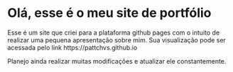 # Olá, esse é o meu site de portfólio
<p>Esse é um site que criei para a plataforma github pages com o intuito de realizar uma pequena apresentação sobre mim. Sua visualização pode ser acessada pelo link https://pattchvs.github.io</p>
<p>Planejo ainda realizar muitas modificações e atualizar ele constantemente.</p>
